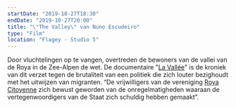 ```yaml
---
startDate: "2019-10-27T18:30"
endDate: "2019-10-27T20:00"
title: "\"The Valley\" van Nuno Escudeiro"
type: "Film"
location: "Flagey - Studio 5"
---
```

Door vluchtelingen op te vangen, overtreden de bewoners van de vallei van de Roya in de Zee-Alpen de wet. De documentaire "[La Vallée](https://www.facebook.com/THEVALLEY.ROYA/)" is de kroniek van dit verzet tegen de brutaliteit van een politiek die zich louter bezighoudt met het uitwijzen van migranten. “De vrijwilligers van de vereniging [Roya Citoyenne](https://www.roya-citoyenne.fr/) zich bewust geworden van de onregelmatigheden waaraan de vertegenwoordigers van de Staat zich schuldig hebben gemaakt”.
